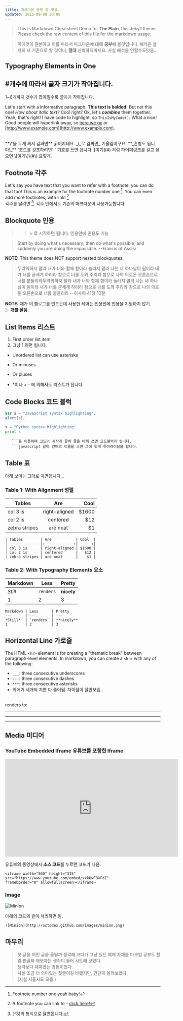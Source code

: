 ```yaml
---
title: 마크다운 공부 겸 첫글.
updated: 2015-09-08 20:00
---
```


> This is Markdown Cheatsheet Demo for **The Plain**, this Jekyll theme. Please check the raw content of this file for the markdown usage.

> 위에것이 원본이고 이를 따라서 마크다운에 대해 **공부**해 볼것입니다. 해석은 철저히 내 기준으로 할 것이니, **절대** 신뢰하지마세요. 사실 해석을 안할수도잇음...


## Typography Elements in One
## #개수에 따라서 글자 크기가 작아집니다. 

1~6개까지 갯수가 많아질수록 글자가 작아집니다.

Let's start with a informative paragraph. **This text is bolded.** But not this one! _How about italic text?_ Cool right? Ok, let's **_combine_** them together. 
Yeah, that's right! I have code to highlight, so `ThisIsMyCode()`. What a nice! Good people will hyperlink away, so [here we go](#) or [http://www.example.com](http://www.example.com).
   
<br>
**\*을 두개 써서 감싸면** 굵어지네요.  
_\_로 감싸면_ 기울임이구요.   
**_혼합도 됩니다!_**   
`코드를 강조하려면` `  기호를 쓰면 됩니다.  
[여기](#) 처럼 하이퍼링크를 걸고 싶으면 \[여기\]\(#\) 요렇게.
 
<div class="divider"></div>

## Footnote 각주

Let's say you have text that you want to refer with a footnote, you can do that too! This is an example for the footnote number one [^1]. You can even add more footnotes, with link! [^2]   
각주를 달려면 [^3]. 각주 안에서도 기존의 마크다운이 사용가능합니다.

<div class="divider"></div>

## Blockquote 인용

> > \> 로 시작하면 됩니다. 인용안에 인용도 가능

> Start by doing what's necessary; then do what's possible; and suddenly you are doing the impossible. --Francis of Assisi     

**NOTE:** This theme does NOT support nested blockquotes.   

> 두려워하지 말라 내가 너와 함께 함이라 놀라지 말라 나는 네 하나님이 됨이라 내가 너를 굳세게 하리라 참으로 너를 도와 주리라 참으로 나의 의로운 오른손으로 너를 붙들리라두려워하지 말라 내가 너와 함께 함이라 놀라지 말라 나는 네 하나님이 됨이라 내가 너를 굳세게 하리라 참으로 너를 도와 주리라 참으로 나의 의로운 오른손으로 너를 붙들리라 --이사야 41장 10절    

**NOTE:** 제가 이 블로그를 만드는데 사용한 테마는 인용안에 인용을 지원하지 않기  
  는 **개뿔 잘됨.**


<div class="divider"></div>

## List Items 리스트

1. First order list item
2. 그냥 1.하면 됩니다.

* Unordered list can use asterisks
- Or minuses
+ Or pluses
* \*이나 \+ \- 에 의해서도 리스트가 됩니다.

<div class="divider"></div>

## Code Blocks 코드 블럭

```javascript
var s = "JavaScript syntax highlighting";
alert(s);
```

```python
s = "Python syntax highlighting"
print s
```

```
   ```을 이용하여 코드의 시작과 끝에 줄을 바꿔 쓰면 코드블럭이 됩니다. 
   ```javascript 같이 언어의 이름을 스면 그에 맞게 하이라이팅을 합니다.

```

<div class="divider"></div>

## Table 표

아래 보이는 그대로 치면됩니다...

### Table 1: With Alignment 정렬

| Tables        | Are           | Cool  |
| ------------- |:-------------:| -----:|
| col 3 is      | right-aligned | $1600 |
| col 2 is      | centered      |   $12 |
| zebra stripes | are neat      |    $1 |

```
| Tables        | Are           | Cool  |
| ------------- |:-------------:| -----:|
| col 3 is      | right-aligned | $1600 |
| col 2 is      | centered      |   $12 |
| zebra stripes | are neat      |    $1 |
```

### Table 2: With Typography Elements 요소

Markdown | Less      | Pretty
---      | ---       | ---
*Still*  | `renders` | **nicely**
1        | 2         | 3

```
Markdown | Less      | Pretty
---      | ---       | ---
*Still*  | `renders` | **nicely**
1        | 2         | 3
```

<div class="divider"></div>

## Horizontal Line 가로줄

The HTML `<hr>` element is for creating a "thematic break" between paragraph-level elements. In markdown, you can create a `<hr>` with any of the following:

* `___`: three consecutive underscores
* `---`: three consecutive dashes
* `***`: three consecutive asterisks
* 위에거 세개씩 치면 다 줄이됨. 차이점이 잘안보임..   
<br>
renders to:
  
___

---

***

<div class="divider"></div>

## Media 미디어

### YouTube Embedded Iframe 유튜브를 포함한 Iframe

<iframe width="560" height="315" src="https://www.youtube.com/embed/xxkUwF3XFdI" frameborder="0" allowfullscreen></iframe>

유튜브의 동영상에서 **소스 코드**를 누르면 코드가 나옴.
```
<iframe width="560" height="315" 
src="https://www.youtube.com/embed/xxkUwF3XFdI" 
frameborder="0" allowfullscreen></iframe>
```

### Image

![Minion](http://octodex.github.com/images/minion.png)

아래의 코드와 같이 처리하면 됨.
```
![Minion](http://octodex.github.com/images/minion.png)

```

## 마무리
> 첫 글을 어떤 글을 올릴까 생각해 보다가 그냥 있던 예제 자체를 마크업 공부도 할겸 한글화 해보자는 생각이 들어 시도해 보았다.   
생각보다 재미있는 경험이었다.   
사실 조금 더 의미있는 첫글이길 바랬지만, 간단히 올려보았다.   
(사실 지울지도 모름.)

[^1]: Footnote number one yeah baby!
[^2]: A footnote you can link to - [click here!](#)
[^3]: \[^3\]의 형식으로 달면됩니다.

